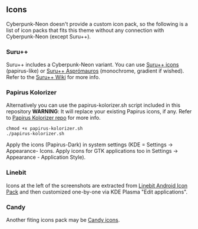 ## Icons

Cyberpunk-Neon doesn't provide a custom icon pack, so the following is a list of icon packs that fits this theme without any connection with Cyberpunk-Neon (except Suru++).

### Suru++

Suru++ includes a Cyberpunk-Neon variant. You can use [Suru++ icons](https://github.com/gusbemacbe/suru-plus) (papirus-like) or [Suru++ Asprómauros](https://github.com/gusbemacbe/suru-plus-aspromauros) (monochrome, gradient if wished). Refer to the [Suru++ Wiki](https://github.com/gusbemacbe/suru-plus/wiki) for more info.

### Papirus Kolorizer

Alternatively you can use the papirus-kolorizer.sh script included in this repository **WARNING**: It will replace your existing Papirus icons, if any. Refer to [Papirus Kolorizer repo](https://github.com/DarthWound/papirus-kolorizer) for more info.

```
chmod +x papirus-kolorizer.sh
./papirus-kolorizer.sh
```

Apply the icons (Papirus-Dark) in system settings (KDE = Settings -> Appearance- Icons. Apply icons for GTK applications too in Settings -> Appearance - Application Style).

### Linebit

Icons at the left of the screenshots are extracted from [Linebit Android Icon Pack](https://play.google.com/store/apps/details?id=com.edzondm.linebit) and then customized one-by-one via KDE Plasma "Edit applications".

### Candy

Another fiting icons pack may be [Candy icons](https://store.kde.org/p/1305251/).
